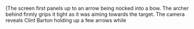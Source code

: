 (The screen first panels up to an arrow being nocked into a bow. The archer behind firmly grips it tight as it was aiming towards the target. The camera reveals Clint Barton holding up a few arrows while 